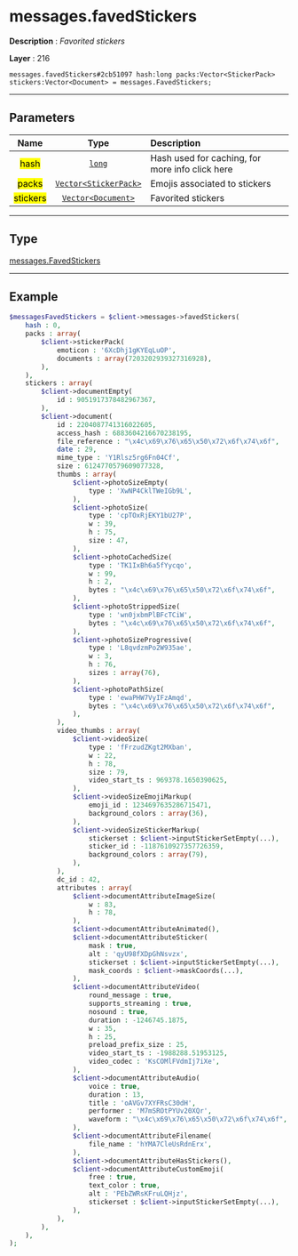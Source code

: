 # messages.favedStickers

**Description** : *Favorited stickers*

**Layer** : 216

```tl
messages.favedStickers#2cb51097 hash:long packs:Vector<StickerPack> stickers:Vector<Document> = messages.FavedStickers;
```

---

## Parameters

| Name | Type | Description |
| :---: | :---: | :--- |
| <mark>hash</mark> | [`long`](type/long) | Hash used for caching, for more info click here |
| <mark>packs</mark> | [`Vector<StickerPack>`](type/StickerPack) | Emojis associated to stickers |
| <mark>stickers</mark> | [`Vector<Document>`](type/Document) | Favorited stickers |

---

## Type

[messages.FavedStickers](type/messages.FavedStickers)

---

## Example

```php
$messagesFavedStickers = $client->messages->favedStickers(
	hash : 0,
	packs : array(
		$client->stickerPack(
			emoticon : '6XcDhj1gKYEqLuOP',
			documents : array(7203202939327316928),
		),
	),
	stickers : array(
		$client->documentEmpty(
			id : 9051917378482967367,
		),
		$client->document(
			id : 2204087741316022605,
			access_hash : 6883604216670238195,
			file_reference : "\x4c\x69\x76\x65\x50\x72\x6f\x74\x6f",
			date : 29,
			mime_type : 'Y1Rlsz5rg6Fn04Cf',
			size : 6124770579609077328,
			thumbs : array(
				$client->photoSizeEmpty(
					type : 'XwNP4CklTWeIGb9L',
				),
				$client->photoSize(
					type : 'cpTOxRjEKY1bU27P',
					w : 39,
					h : 75,
					size : 47,
				),
				$client->photoCachedSize(
					type : 'TK1IxBh6a5fYycqo',
					w : 99,
					h : 2,
					bytes : "\x4c\x69\x76\x65\x50\x72\x6f\x74\x6f",
				),
				$client->photoStrippedSize(
					type : 'wn0jxbmPlBFcTCiW',
					bytes : "\x4c\x69\x76\x65\x50\x72\x6f\x74\x6f",
				),
				$client->photoSizeProgressive(
					type : 'L8qvdzmPo2W935ae',
					w : 3,
					h : 76,
					sizes : array(76),
				),
				$client->photoPathSize(
					type : 'ewaPHW7VyIFzAmqd',
					bytes : "\x4c\x69\x76\x65\x50\x72\x6f\x74\x6f",
				),
			),
			video_thumbs : array(
				$client->videoSize(
					type : 'fFrzudZKgt2MXban',
					w : 22,
					h : 78,
					size : 79,
					video_start_ts : 969378.1650390625,
				),
				$client->videoSizeEmojiMarkup(
					emoji_id : 1234697635286715471,
					background_colors : array(36),
				),
				$client->videoSizeStickerMarkup(
					stickerset : $client->inputStickerSetEmpty(...),
					sticker_id : -1187610927357726359,
					background_colors : array(79),
				),
			),
			dc_id : 42,
			attributes : array(
				$client->documentAttributeImageSize(
					w : 83,
					h : 78,
				),
				$client->documentAttributeAnimated(),
				$client->documentAttributeSticker(
					mask : true,
					alt : 'qyU98fXDpGhNsvzx',
					stickerset : $client->inputStickerSetEmpty(...),
					mask_coords : $client->maskCoords(...),
				),
				$client->documentAttributeVideo(
					round_message : true,
					supports_streaming : true,
					nosound : true,
					duration : -1246745.1875,
					w : 35,
					h : 25,
					preload_prefix_size : 25,
					video_start_ts : -1988288.51953125,
					video_codec : 'KsCOMlFVdmIj7iXe',
				),
				$client->documentAttributeAudio(
					voice : true,
					duration : 13,
					title : 'oAVGv7XYFRsC30dH',
					performer : 'M7mSROtPYUv20XQr',
					waveform : "\x4c\x69\x76\x65\x50\x72\x6f\x74\x6f",
				),
				$client->documentAttributeFilename(
					file_name : 'hYMA7CleUsRdnErx',
				),
				$client->documentAttributeHasStickers(),
				$client->documentAttributeCustomEmoji(
					free : true,
					text_color : true,
					alt : 'PEbZWRsKFruLQHjz',
					stickerset : $client->inputStickerSetEmpty(...),
				),
			),
		),
	),
);
```